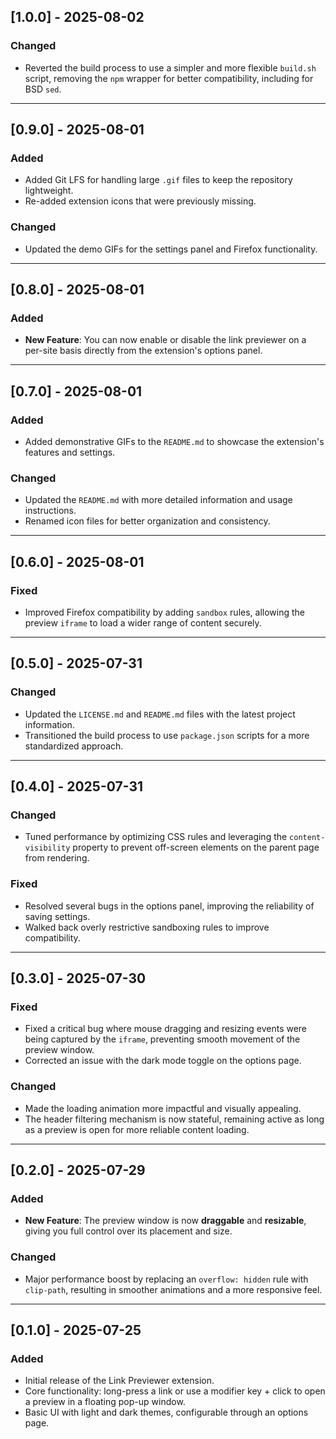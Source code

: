 ## [1.0.0] - 2025-08-02

### Changed

* Reverted the build process to use a simpler and more flexible `build.sh` script, removing the `npm` wrapper for better compatibility, including for BSD `sed`.

---

## [0.9.0] - 2025-08-01

### Added

* Added Git LFS for handling large `.gif` files to keep the repository lightweight.
* Re-added extension icons that were previously missing.

### Changed

* Updated the demo GIFs for the settings panel and Firefox functionality.

---

## [0.8.0] - 2025-08-01

### Added

* **New Feature**: You can now enable or disable the link previewer on a per-site basis directly from the extension's options panel.

---

## [0.7.0] - 2025-08-01

### Added

* Added demonstrative GIFs to the `README.md` to showcase the extension's features and settings.

### Changed

* Updated the `README.md` with more detailed information and usage instructions.
* Renamed icon files for better organization and consistency.

---

## [0.6.0] - 2025-08-01

### Fixed

* Improved Firefox compatibility by adding `sandbox` rules, allowing the preview `iframe` to load a wider range of content securely.

---

## [0.5.0] - 2025-07-31

### Changed

* Updated the `LICENSE.md` and `README.md` files with the latest project information.
* Transitioned the build process to use `package.json` scripts for a more standardized approach.

---

## [0.4.0] - 2025-07-31

### Changed

* Tuned performance by optimizing CSS rules and leveraging the `content-visibility` property to prevent off-screen elements on the parent page from rendering.

### Fixed

* Resolved several bugs in the options panel, improving the reliability of saving settings.
* Walked back overly restrictive sandboxing rules to improve compatibility.

---

## [0.3.0] - 2025-07-30

### Fixed

* Fixed a critical bug where mouse dragging and resizing events were being captured by the `iframe`, preventing smooth movement of the preview window.
* Corrected an issue with the dark mode toggle on the options page.

### Changed

* Made the loading animation more impactful and visually appealing.
* The header filtering mechanism is now stateful, remaining active as long as a preview is open for more reliable content loading.

---

## [0.2.0] - 2025-07-29

### Added

* **New Feature**: The preview window is now **draggable** and **resizable**, giving you full control over its placement and size.

### Changed

* Major performance boost by replacing an `overflow: hidden` rule with `clip-path`, resulting in smoother animations and a more responsive feel.

---

## [0.1.0] - 2025-07-25

### Added

* Initial release of the Link Previewer extension.
* Core functionality: long-press a link or use a modifier key + click to open a preview in a floating pop-up window.
* Basic UI with light and dark themes, configurable through an options page.